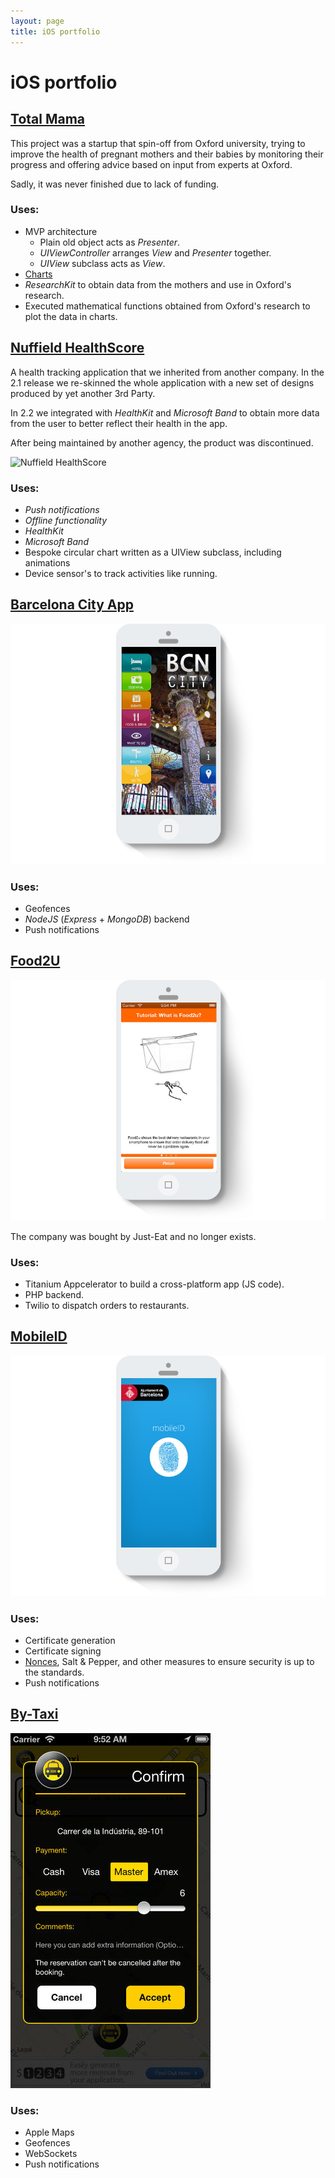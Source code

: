 ```yaml
---
layout: page
title: iOS portfolio
---
```


# iOS portfolio

## [Total Mama](https://innovation.ox.ac.uk/incubator-ventures/total-mama/)

This project was a startup that spin-off from Oxford university, trying to
improve the health of pregnant mothers and their babies by monitoring their progress
and offering advice based on input from experts at Oxford.

Sadly, it was never finished due to lack of funding.

### Uses:

* MVP architecture
  * Plain old object acts as *Presenter*.
  * *UIViewController* arranges *View* and *Presenter* together.
  * *UIView* subclass acts as *View*.
* [Charts](https://github.com/danielgindi/Charts)
* *ResearchKit* to obtain data from the mothers and use in Oxford's research.
* Executed mathematical functions obtained from Oxford's research to plot the data in charts.

## [Nuffield HealthScore](https://www.nuffieldhealth.com/healthscore)

A health tracking application that we inherited from another company. In the 2.1 release
we re-skinned the whole application with a new set of designs produced by yet another 3rd Party.

In 2.2 we integrated with *HealthKit* and *Microsoft Band* to obtain more data from the user
to better reflect their health in the app.

After being maintained by another agency, the product was discontinued.

![Nuffield HealthScore](nuffieldhealthscore.jpeg)

### Uses:

* *Push notifications*
* *Offline functionality*
* *HealthKit*
* *Microsoft Band*
* Bespoke circular chart written as a UIView subclass, including animations
* Device sensor's to track activities like running.

## [Barcelona City App](https://itunes.apple.com/gb/app/barcelona-city-app/id660676262?mt=8)

![Barcelona City App](/assets/bcncity.png)

### Uses:

* Geofences
* *NodeJS* (*Express* + *MongoDB*) backend
* Push notifications

## [Food2U](http://appcircus.com/apps/food2u)

![Food2U](/assets/food2u.png)

The company was bought by Just-Eat and no longer exists.

### Uses:

* Titanium Appcelerator to build a cross-platform app (JS code).
* PHP backend.
* Twilio to dispatch orders to restaurants.

## [MobileID](http://www.mobileid.cat/en/)

![MobileID](/assets/mobileid.png)

### Uses:

* Certificate generation
* Certificate signing
* [Nonces](https://en.wikipedia.org/wiki/Cryptographic_nonce), Salt & Pepper, and other measures to ensure security is up to the standards.
* Push notifications

## [By-Taxi](https://itunes.apple.com/gb/app/by-taxi/id524360817?mt=8)

![By-Taxi](/assets/bytaxi-ios.jpeg)

### Uses:

* Apple Maps
* Geofences
* WebSockets
* Push notifications
